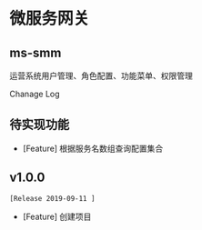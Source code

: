 # 微服务网关




## ms-smm

运营系统用户管理、角色配置、功能菜单、权限管理


Chanage Log 

## 待实现功能
- [Feature] 根据服务名数组查询配置集合


## v1.0.0
    [Release 2019-09-11 ]
- [Feature] 创建项目 



